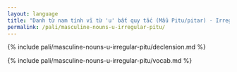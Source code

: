 ```yaml
---
layout: language
title: "Danh từ nam tính vĩ từ 'u' bất quy tắc (Mẫu Pitu/pitar) - Irregular Masculine Nouns ending in 'u' (Pitu/pitar pattern)"
permalink: /pali/masculine-nouns-u-irregular-pitu/
---
```


{% include pali/masculine-nouns-u-irregular-pitu/declension.md %}

{% include pali/masculine-nouns-u-irregular-pitu/vocab.md %}
